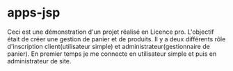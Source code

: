 # apps-jsp
Ceci est une démonstration d'un projet réalisé en Licence pro. L'objectif était de créer une gestion de panier et de produits. Il y a deux différents rôle d'inscription client(utilisateur simple) et administrateur(gestionnaire de panier). En premier temps je me connecte en utilisateur simple et puis en administrateur de site.
